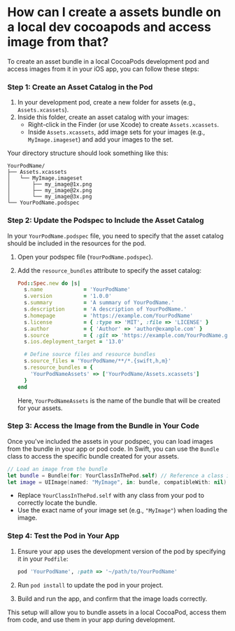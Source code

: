# How can I create a assets bundle on a local dev cocoapods and access image from that? #

To create an asset bundle in a local CocoaPods development pod and access images from it in your iOS app, you can follow these steps:

### Step 1: Create an Asset Catalog in the Pod

1. In your development pod, create a new folder for assets (e.g., `Assets.xcassets`).
2. Inside this folder, create an asset catalog with your images:
   - Right-click in the Finder (or use Xcode) to create `Assets.xcassets`.
   - Inside `Assets.xcassets`, add image sets for your images (e.g., `MyImage.imageset`) and add your images to the set.

Your directory structure should look something like this:

```
YourPodName/
├── Assets.xcassets
│   └── MyImage.imageset
│       ├── my_image@1x.png
│       ├── my_image@2x.png
│       └── my_image@3x.png
└── YourPodName.podspec
```

### Step 2: Update the Podspec to Include the Asset Catalog

In your `YourPodName.podspec` file, you need to specify that the asset catalog should be included in the resources for the pod.

1. Open your podspec file (`YourPodName.podspec`).
2. Add the `resource_bundles` attribute to specify the asset catalog:

   ```ruby
   Pod::Spec.new do |s|
     s.name             = 'YourPodName'
     s.version          = '1.0.0'
     s.summary          = 'A summary of YourPodName.'
     s.description      = 'A description of YourPodName.'
     s.homepage         = 'https://example.com/YourPodName'
     s.license          = { :type => 'MIT', :file => 'LICENSE' }
     s.author           = { 'Author' => 'author@example.com' }
     s.source           = { :git => 'https://example.com/YourPodName.git', :tag => s.version.to_s }
     s.ios.deployment_target = '13.0'

     # Define source files and resource bundles
     s.source_files = 'YourPodName/**/*.{swift,h,m}'
     s.resource_bundles = {
       'YourPodNameAssets' => ['YourPodName/Assets.xcassets']
     }
   end
   ```

   Here, `YourPodNameAssets` is the name of the bundle that will be created for your assets.

### Step 3: Access the Image from the Bundle in Your Code

Once you've included the assets in your podspec, you can load images from the bundle in your app or pod code. In Swift, you can use the `Bundle` class to access the specific bundle created for your assets.

```swift
// Load an image from the bundle
let bundle = Bundle(for: YourClassInThePod.self) // Reference a class in the pod
let image = UIImage(named: "MyImage", in: bundle, compatibleWith: nil)
```

- Replace `YourClassInThePod.self` with any class from your pod to correctly locate the bundle.
- Use the exact name of your image set (e.g., `"MyImage"`) when loading the image.

### Step 4: Test the Pod in Your App

1. Ensure your app uses the development version of the pod by specifying it in your `Podfile`:

   ```ruby
   pod 'YourPodName', :path => '~/path/to/YourPodName'
   ```

2. Run `pod install` to update the pod in your project.
3. Build and run the app, and confirm that the image loads correctly.

This setup will allow you to bundle assets in a local CocoaPod, access them from code, and use them in your app during development.